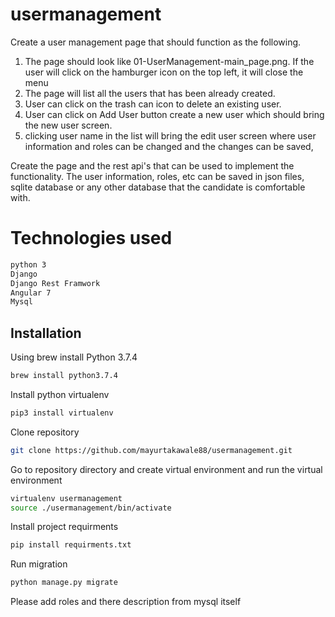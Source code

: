 # usermanagement
Create a user management page that should function as the following.

1) The page should look like 01-UserManagement-main_page.png. If the user will click on the hamburger icon on the top left, it will close the menu
2) The page will list all the users that has been already created.
3) User can click on the trash can icon to delete an existing user.
4) User can click on Add User button create a new user which should bring the new user screen.
5) clicking user name in the list will bring the edit user screen where user information and roles can be changed and the changes can be saved,

Create the page and the rest api's that can be used to implement the functionality. The user information, roles, etc can be saved in json files, sqlite database or any other database that the candidate is comfortable with.

# Technologies used

```bash
python 3
Django
Django Rest Framwork
Angular 7
Mysql
```

## Installation
Using brew install Python 3.7.4

```bash
brew install python3.7.4
```

Install python virtualenv

```bash
pip3 install virtualenv
```

Clone repository

```bash
git clone https://github.com/mayurtakawale88/usermanagement.git
```

Go to repository directory and create virtual environment and run the virtual environment

```bash
virtualenv usermanagement
source ./usermanagement/bin/activate
```

Install project requirments

```bash
pip install requirments.txt
```

Run migration

```bash
python manage.py migrate
```

Please add roles and there description from mysql itself



